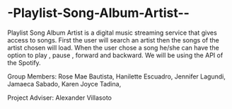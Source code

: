 # -Playlist-Song-Album-Artist--
Playlist Song Album Artist is a digital music streaming service that gives access to songs. First the user will search an artist then the songs of the artist chosen will load. When the user chose a song he/she can have the option to play ,  pause , forward and backward. We will be using the API of the Spotify.

Group Members:
Rose Mae Bautista,
Hanilette Escuadro,
Jennifer Lagundi,
Jamaeca Sabado,
Karen Joyce Tadina,

Project Adviser:
Alexander Villasoto
